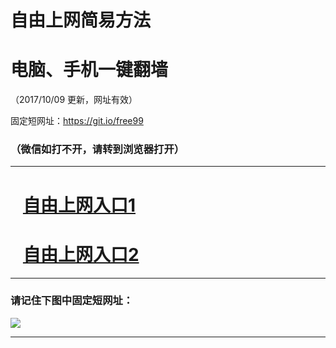 ﻿# 自由上网简易方法

# 电脑、手机一键翻墙

（2017/10/09 更新，网址有效）

固定短网址：https://git.io/free99

### （微信如打不开，请转到浏览器打开）


***





# &nbsp;&nbsp; <a href="http://ft1950923334.fwq-tz-1001.info/fwqtz01.html?t=100900110061 " target="_blank">自由上网入口1</a>
# &nbsp;&nbsp; <a href="http://ft1835317760.fwq-tz-1002.info/fwqtz02.html?t=100900119808 " target="_blank">自由上网入口2</a>
***

### 请记住下图中固定短网址：

<img src="https://s3-us-west-2.amazonaws.com/fwq-1001/yjfq-20170905okok.png" /> 


***

